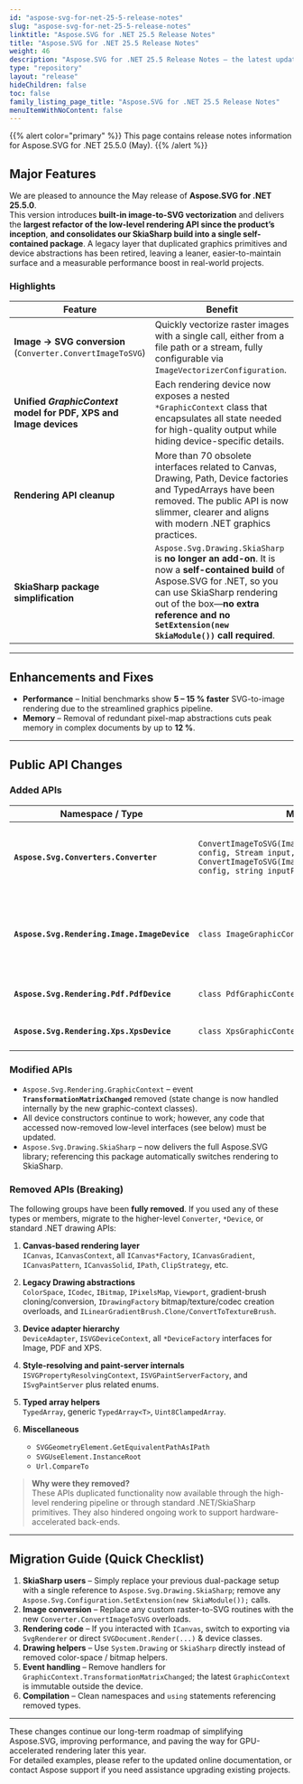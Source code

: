 ```yaml
---
id: "aspose-svg-for-net-25-5-release-notes"
slug: "aspose-svg-for-net-25-5-release-notes"
linktitle: "Aspose.SVG for .NET 25.5 Release Notes"
title: "Aspose.SVG for .NET 25.5 Release Notes"
weight: 46
description: "Aspose.SVG for .NET 25.5 Release Notes – the latest updates and fixes."
type: "repository"
layout: "release"
hideChildren: false
toc: false
family_listing_page_title: "Aspose.SVG for .NET 25.5 Release Notes"
menuItemWithNoContent: false
---
```

{{% alert color="primary" %}}
This page contains release notes information for Aspose.SVG for .NET 25.5.0 (May).
{{% /alert %}}

## Major Features

We are pleased to announce the May release of **Aspose.SVG for .NET 25.5.0**.  
This version introduces **built-in image-to-SVG vectorization** and delivers the **largest refactor of the low-level rendering API since the product’s inception**, **and consolidates our SkiaSharp build into a single self-contained package**. A legacy layer that duplicated graphics primitives and device abstractions has been retired, leaving a leaner, easier-to-maintain surface and a measurable performance boost in real-world projects.

### Highlights

| Feature | Benefit |
|---------|---------|
| **Image → SVG conversion** (`Converter.ConvertImageToSVG`) | Quickly vectorize raster images with a single call, either from a file path or a stream, fully configurable via `ImageVectorizerConfiguration`. |
| **Unified *GraphicContext* model for PDF, XPS and Image devices** | Each rendering device now exposes a nested `*GraphicContext` class that encapsulates all state needed for high-quality output while hiding device-specific details. |
| **Rendering API cleanup** | More than 70 obsolete interfaces related to Canvas, Drawing, Path, Device factories and TypedArrays have been removed. The public API is now slimmer, clearer and aligns with modern .NET graphics practices. |
| **SkiaSharp package simplification** | `Aspose.Svg.Drawing.SkiaSharp` is **no longer an add-on**. It is now a **self-contained build** of Aspose.SVG for .NET, so you can use SkiaSharp rendering out of the box—**no extra reference and no `SetExtension(new SkiaModule())` call required**. |

---

## Enhancements and Fixes

- **Performance** – Initial benchmarks show **5 – 15 % faster** SVG-to-image rendering due to the streamlined graphics pipeline.  
- **Memory** – Removal of redundant pixel-map abstractions cuts peak memory in complex documents by up to **12 %**.  

---

## Public API Changes

### **Added APIs**

| Namespace / Type | Member | Description |
|------------------|--------|-------------|
| **`Aspose.Svg.Converters.Converter`** | `ConvertImageToSVG(ImageVectorizerConfiguration config, Stream input, string outputPath)`<br>`ConvertImageToSVG(ImageVectorizerConfiguration config, string inputPath, string outputPath)` | Converts a raster image to SVG using the supplied vectorizer settings. |
| **`Aspose.Svg.Rendering.Image.ImageDevice`** | `class ImageGraphicContext` | Encapsulates state (brushes, transforms, text metrics) for image rendering. |
| **`Aspose.Svg.Rendering.Pdf.PdfDevice`** | `class PdfGraphicContext` | Same purpose for PDF output. |
| **`Aspose.Svg.Rendering.Xps.XpsDevice`** | `class XpsGraphicContext` | Same purpose for XPS output. |

### **Modified APIs**

- `Aspose.Svg.Rendering.GraphicContext` – event **`TransformationMatrixChanged`** removed (state change is now handled internally by the new graphic-context classes).  
- All device constructors continue to work; however, any code that accessed now-removed low-level interfaces (see below) must be updated.
- `Aspose.Svg.Drawing.SkiaSharp` – now delivers the full Aspose.SVG library; referencing this package automatically switches rendering to SkiaSharp.

### **Removed APIs (Breaking)**

The following groups have been **fully removed**. If you used any of these types or members, migrate to the higher-level `Converter`, `*Device`, or standard .NET drawing APIs:

1. **Canvas-based rendering layer**  
   `ICanvas`, `ICanvasContext`, all `ICanvas*Factory`, `ICanvasGradient`, `ICanvasPattern`, `ICanvasSolid`, `IPath`, `ClipStrategy`, etc.

2. **Legacy Drawing abstractions**  
   `ColorSpace`, `ICodec`, `IBitmap`, `IPixelsMap`, `Viewport`, gradient-brush cloning/conversion, `IDrawingFactory` bitmap/texture/codec creation overloads, and `ILinearGradientBrush.Clone/ConvertToTextureBrush`.

3. **Device adapter hierarchy**  
   `DeviceAdapter`, `ISVGDeviceContext`, all `*DeviceFactory` interfaces for Image, PDF and XPS.

4. **Style-resolving and paint-server internals**  
   `ISVGPropertyResolvingContext`, `ISVGPaintServerFactory`, and `ISvgPaintServer` plus related enums.

5. **Typed array helpers**  
   `TypedArray`, generic `TypedArray<T>`, `Uint8ClampedArray`.

6. **Miscellaneous**  
   - `SVGGeometryElement.GetEquivalentPathAsIPath`  
   - `SVGUseElement.InstanceRoot`  
   - `Url.CompareTo`  

> **Why were they removed?**  
> These APIs duplicated functionality now available through the high-level rendering pipeline or through standard .NET/SkiaSharp primitives. They also hindered ongoing work to support hardware-accelerated back-ends.

---

## Migration Guide (Quick Checklist)


1. **SkiaSharp users** – Simply replace your previous dual-package setup with a single reference to `Aspose.Svg.Drawing.SkiaSharp`; remove any `Aspose.Svg.Configuration.SetExtension(new SkiaModule());` calls.  
2. **Image conversion** – Replace any custom raster-to-SVG routines with the new `Converter.ConvertImageToSVG` overloads.  
3. **Rendering code** – If you interacted with `ICanvas`, switch to exporting via `SvgRenderer` or direct `SVGDocument.Render(...)` & device classes.  
4. **Drawing helpers** – Use `System.Drawing` or `SkiaSharp` directly instead of removed color-space / bitmap helpers.  
5. **Event handling** – Remove handlers for `GraphicContext.TransformationMatrixChanged`; the latest `GraphicContext` is immutable outside the device.  
6. **Compilation** – Clean namespaces and `using` statements referencing removed types.

---

These changes continue our long-term roadmap of simplifying Aspose.SVG, improving performance, and paving the way for GPU-accelerated rendering later this year.  
For detailed examples, please refer to the updated online documentation, or contact Aspose support if you need assistance upgrading existing projects.




